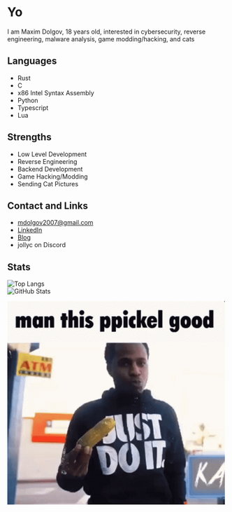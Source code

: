 
# Yo
I am Maxim Dolgov, 18 years old, interested in cybersecurity, reverse engineering, malware analysis, game modding/hacking, and cats

## Languages
- Rust
- C
- x86 Intel Syntax Assembly
- Python
- Typescript
- Lua

## Strengths
- Low Level Development
- Reverse Engineering
- Backend Development
- Game Hacking/Modding
- Sending Cat Pictures

## Contact and Links
- [mdolgov2007@gmail.com](mailto:mdolgov2007@gmail.com)
- [LinkedIn](https://www.linkedin.com/in/maxim-d-0a2730280/)
- [Blog](https://jollycistaken.github.io)
- jollyc on Discord

## Stats
![Top Langs](https://github-readme-stats-ag0tdiqh6-jollycistakens-projects.vercel.app/api/top-langs/?username=Jollycistaken&count_private=false&theme=dracula&exclude_repo=github-readme-stats)  
![GitHub Stats](https://github-readme-stats-ag0tdiqh6-jollycistakens-projects.vercel.app/api?username=Jollycistaken&count_private=false&show_icons=true&theme=dracula)

<img src="kasher-quon-ppickel.gif">
